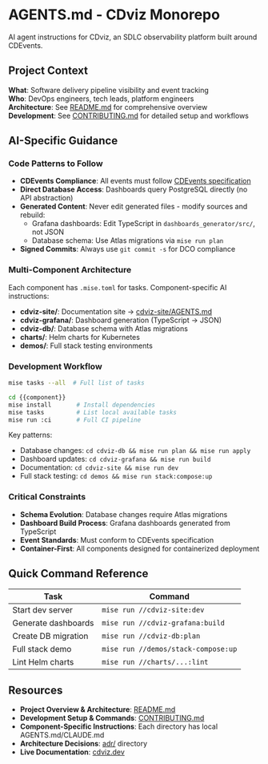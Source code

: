 # AGENTS.md - CDviz Monorepo

AI agent instructions for CDviz, an SDLC observability platform built around CDEvents.

## Project Context

**What**: Software delivery pipeline visibility and event tracking\
**Who**: DevOps engineers, tech leads, platform engineers\
**Architecture**: See [README.md](README.md) for comprehensive overview\
**Development**: See [CONTRIBUTING.md](CONTRIBUTING.md) for detailed setup and workflows

## AI-Specific Guidance

### Code Patterns to Follow

- **CDEvents Compliance**: All events must follow [CDEvents specification](cdevents-spec/)
- **Direct Database Access**: Dashboards query PostgreSQL directly (no API abstraction)
- **Generated Content**: Never edit generated files - modify sources and rebuild:
  - Grafana dashboards: Edit TypeScript in `dashboards_generator/src/`, not JSON
  - Database schema: Use Atlas migrations via `mise run plan`
- **Signed Commits**: Always use `git commit -s` for DCO compliance

### Multi-Component Architecture

Each component has `.mise.toml` for tasks. Component-specific AI instructions:

- **cdviz-site/**: Documentation site → [cdviz-site/AGENTS.md](cdviz-site/AGENTS.md)
- **cdviz-grafana/**: Dashboard generation (TypeScript → JSON)
- **cdviz-db/**: Database schema with Atlas migrations
- **charts/**: Helm charts for Kubernetes
- **demos/**: Full stack testing environments

### Development Workflow

```bash
mise tasks --all  # Full list of tasks

cd {{component}}
mise install       # Install dependencies
mise tasks         # List local available tasks
mise run :ci       # Full CI pipeline
```

Key patterns:

- Database changes: `cd cdviz-db && mise run plan && mise run apply`
- Dashboard updates: `cd cdviz-grafana && mise run build`
- Documentation: `cd cdviz-site && mise run dev`
- Full stack testing: `cd demos && mise run stack:compose:up`

### Critical Constraints

- **Schema Evolution**: Database changes require Atlas migrations
- **Dashboard Build Process**: Grafana dashboards generated from TypeScript
- **Event Standards**: Must conform to CDEvents specification
- **Container-First**: All components designed for containerized deployment

## Quick Command Reference

| Task                | Command                             |
| ------------------- | ----------------------------------- |
| Start dev server    | `mise run //cdviz-site:dev`         |
| Generate dashboards | `mise run //cdviz-grafana:build`    |
| Create DB migration | `mise run //cdviz-db:plan`          |
| Full stack demo     | `mise run //demos/stack-compose:up` |
| Lint Helm charts    | `mise run //charts/...:lint`        |

## Resources

- **Project Overview & Architecture**: [README.md](README.md)
- **Development Setup & Commands**: [CONTRIBUTING.md](CONTRIBUTING.md)
- **Component-Specific Instructions**: Each directory has local AGENTS.md/CLAUDE.md
- **Architecture Decisions**: [adr/](adr/) directory
- **Live Documentation**: [cdviz.dev](https://cdviz.dev)
